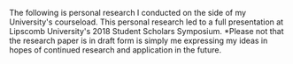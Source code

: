 The following is personal research I conducted on the side of my University's courseload. This personal research led to a full presentation at Lipscomb University's 2018 Student Scholars Symposium. *Please not that the research paper is in draft form is simply me expressing my ideas in hopes of continued research and application in the future.
